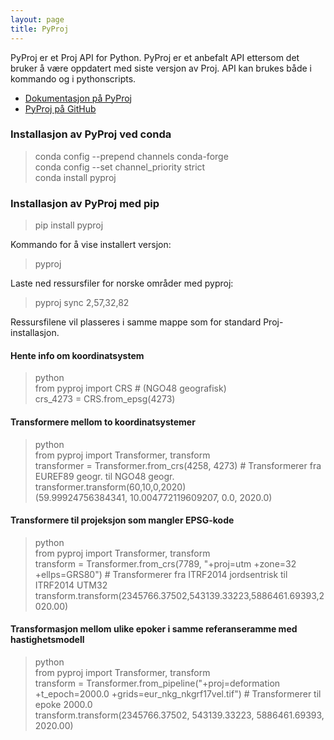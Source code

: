 ```yaml
---
layout: page
title: PyProj
---
```


PyProj er et Proj API for Python. PyProj er et anbefalt API ettersom det bruker å være oppdatert med siste versjon av Proj. API kan brukes både i kommando og i pythonscripts.

* [Dokumentasjon på PyProj](https://pyproj4.github.io/pyproj/stable/)
* [PyProj på GitHub](https://github.com/pyproj4/pyproj)

### Installasjon av PyProj ved conda

> conda config --prepend channels conda-forge \
> conda config --set channel_priority strict \
> conda install pyproj

### Installasjon av PyProj med pip

> pip install pyproj

Kommando for å vise installert versjon:

> pyproj

Laste ned ressursfiler for norske områder med pyproj:

> pyproj sync 2,57,32,82

Ressursfilene vil plasseres i samme mappe som for standard Proj-installasjon.

#### Hente info om koordinatsystem

> python \
> from pyproj import CRS # (NGO48 geografisk) \
> crs_4273 = CRS.from_epsg(4273)

#### Transformere mellom to koordinatsystemer

> python \
> from pyproj import Transformer, transform \
> transformer = Transformer.from_crs(4258, 4273) # Transformerer fra EUREF89 geogr. til NGO48 geogr. \
> transformer.transform(60,10,0,2020) \
(59.99924756384341, 10.004772119609207, 0.0, 2020.0)

#### Transformere til projeksjon som mangler EPSG-kode

> python \
> from pyproj import Transformer, transform \
> transform = Transformer.from_crs(7789, "+proj=utm +zone=32 +ellps=GRS80") # Transformerer fra ITRF2014 jordsentrisk til ITRF2014 UTM32 \
> transform.transform(2345766.37502,543139.33223,5886461.69393,2020.00)

#### Transformasjon mellom ulike epoker i samme referanseramme med hastighetsmodell

> python \
> from pyproj import Transformer, transform \
> transform = Transformer.from_pipeline("+proj=deformation +t_epoch=2000.0 +grids=eur_nkg_nkgrf17vel.tif") # Transformerer til epoke 2000.0 \
> transform.transform(2345766.37502, 543139.33223, 5886461.69393, 2020.00)
